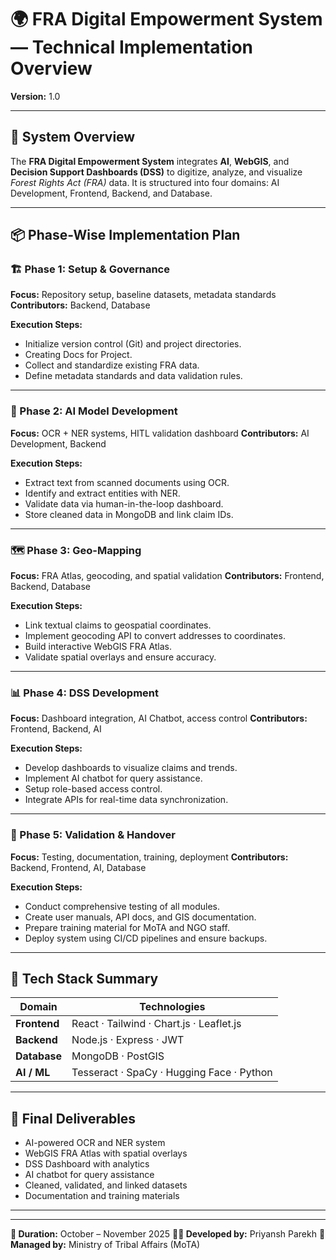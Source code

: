 # 🌍 FRA Digital Empowerment System — Technical Implementation Overview

**Version:** 1.0

---

## 🧩 System Overview

The **FRA Digital Empowerment System** integrates **AI**, **WebGIS**, and **Decision Support Dashboards (DSS)** to digitize, analyze, and visualize *Forest Rights Act (FRA)* data. It is structured into four domains: AI Development, Frontend, Backend, and Database.

---

## 📦 Phase-Wise Implementation Plan 

### 🏗️ Phase 1: Setup & Governance

**Focus:** Repository setup, baseline datasets, metadata standards
**Contributors:** Backend, Database

**Execution Steps:**

* Initialize version control (Git) and project directories.
* Creating Docs for Project.
* Collect and standardize existing FRA data.
* Define metadata standards and data validation rules.

---

### 🤖 Phase 2: AI Model Development

**Focus:** OCR + NER systems, HITL validation dashboard
**Contributors:** AI Development, Backend

**Execution Steps:**

* Extract text from scanned documents using OCR.
* Identify and extract entities with NER.
* Validate data via human-in-the-loop dashboard.
* Store cleaned data in MongoDB and link claim IDs.

---

### 🗺️ Phase 3: Geo-Mapping

**Focus:** FRA Atlas, geocoding, and spatial validation
**Contributors:** Frontend, Backend, Database

**Execution Steps:**

* Link textual claims to geospatial coordinates.
* Implement geocoding API to convert addresses to coordinates.
* Build interactive WebGIS FRA Atlas.
* Validate spatial overlays and ensure accuracy.

---

### 📊 Phase 4: DSS Development

**Focus:** Dashboard integration, AI Chatbot, access control
**Contributors:** Frontend, Backend, AI

**Execution Steps:**

* Develop dashboards to visualize claims and trends.
* Implement AI chatbot for query assistance.
* Setup role-based access control.
* Integrate APIs for real-time data synchronization.

---

### 🚀 Phase 5: Validation & Handover

**Focus:** Testing, documentation, training, deployment
**Contributors:** Backend, Frontend, AI, Database

**Execution Steps:**

* Conduct comprehensive testing of all modules.
* Create user manuals, API docs, and GIS documentation.
* Prepare training material for MoTA and NGO staff.
* Deploy system using CI/CD pipelines and ensure backups.

---

## 🧩 Tech Stack Summary

| Domain       | Technologies                              |
| ------------ | ----------------------------------------- |
| **Frontend** | React · Tailwind · Chart.js · Leaflet.js  |
| **Backend**  | Node.js · Express  · JWT                  |
| **Database** | MongoDB · PostGIS                         |
| **AI / ML**  | Tesseract · SpaCy · Hugging Face · Python |

---

## 🏁 Final Deliverables

* AI-powered OCR and NER system
* WebGIS FRA Atlas with spatial overlays
* DSS Dashboard with analytics
* AI chatbot for query assistance
* Cleaned, validated, and linked datasets
* Documentation and training materials

---

---

**📅 Duration:** October – November 2025
**👨‍💻 Developed by:** Priyansh Parekh
**🔗 Managed by:** Ministry of Tribal Affairs (MoTA)
